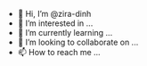 - 👋 Hi, I’m @zira-dinh
- 👀 I’m interested in ...
- 🌱 I’m currently learning ...
- 💞️ I’m looking to collaborate on ...
- 📫 How to reach me ...

<!---
zira-dinh/zira-dinh is a ✨ special ✨ repository because its `README.md` (this file) appears on your GitHub profile.
You can click the Preview link to take a look at your changes.
--->
